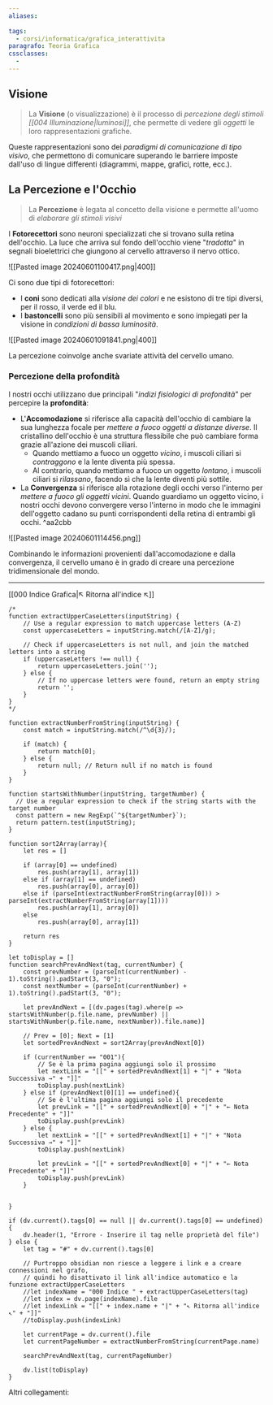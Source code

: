 ```yaml
---
aliases: 
 
tags:
  - corsi/informatica/grafica_interattivita
paragrafo: Teoria Grafica
cssclasses:
  - 
---
```

## Visione

>La **Visione** (o visualizzazione) è il processo di *percezione degli stimoli [[004 Illuminazione|luminosi]]*, che permette di vedere gli *oggetti* le loro rappresentazioni grafiche.

Queste rappresentazioni sono dei *paradigmi di comunicazione di tipo visivo*, che permettono di comunicare superando le barriere imposte dall'uso di lingue differenti (diagrammi, mappe, grafici, rotte, ecc.).


## La Percezione e l'Occhio
>La **Percezione** è legata al concetto della visione e permette all'uomo di *elaborare gli stimoli visivi*

I **Fotorecettori** sono neuroni specializzati che si trovano sulla retina dell'occhio. La luce che arriva sul fondo dell'occhio viene "*tradotta*" in segnali bioelettrici che giungono al cervello attraverso il nervo ottico.

![[Pasted image 20240601100417.png|400]]

Ci sono due tipi di fotorecettori:
- I **coni** sono dedicati alla *visione dei colori* e ne esistono di tre tipi diversi, per il rosso, il verde ed il blu.
- I **bastoncelli** sono più sensibili al movimento e sono impiegati per la visione in *condizioni di bassa luminosità*.

![[Pasted image 20240601091841.png|400]]

La percezione coinvolge anche svariate attività del cervello umano.

### Percezione della profondità
I nostri occhi utilizzano due principali "*indizi fisiologici di profondità*" per percepire la **profondità**:
- L'**Accomodazione** si riferisce alla capacità dell'occhio di cambiare la sua lunghezza focale per *mettere a fuoco oggetti a distanze diverse*. Il cristallino dell'occhio è una struttura flessibile che può cambiare forma grazie all'azione dei muscoli ciliari. 
	- Quando mettiamo a fuoco un oggetto *vicino*, i muscoli ciliari si *contraggono* e la lente diventa più spessa. 
	- Al contrario, quando mettiamo a fuoco un oggetto *lontano*, i muscoli ciliari si *rilassano*, facendo sì che la lente diventi più sottile.
- La **Convergenza** si riferisce alla rotazione degli occhi verso l'interno per *mettere a fuoco gli oggetti vicini*. Quando guardiamo un oggetto vicino, i nostri occhi devono convergere verso l'interno in modo che le immagini dell'oggetto cadano su punti corrispondenti della retina di entrambi gli occhi. ^aa2cbb

![[Pasted image 20240601114456.png]]

Combinando le informazioni provenienti dall'accomodazione e dalla convergenza, il cervello umano è in grado di creare una percezione tridimensionale del mondo.


___
[[000 Indice Grafica|↖ Ritorna all'indice ↖]]

```dataviewjs
/*
function extractUpperCaseLetters(inputString) {
	// Use a regular expression to match uppercase letters (A-Z)
	const uppercaseLetters = inputString.match(/[A-Z]/g);
	
	// Check if uppercaseLetters is not null, and join the matched letters into a string
	if (uppercaseLetters !== null) {
		return uppercaseLetters.join('');
	} else {
	    // If no uppercase letters were found, return an empty string
	    return '';
	}
}
*/

function extractNumberFromString(inputString) {
	const match = inputString.match(/^\d{3}/);
	
	if (match) {
		return match[0];
	} else {
		return null; // Return null if no match is found
	}
}

function startsWithNumber(inputString, targetNumber) {
  // Use a regular expression to check if the string starts with the target number
  const pattern = new RegExp(`^${targetNumber}`);
  return pattern.test(inputString);
}

function sort2Array(array){
	let res = []
	
	if (array[0] == undefined)
		res.push(array[1], array[1])
	else if (array[1] == undefined)
		res.push(array[0], array[0])
	else if (parseInt(extractNumberFromString(array[0])) > parseInt(extractNumberFromString(array[1])))
		res.push(array[1], array[0])
	else
		res.push(array[0], array[1])
	
	return res
}

let toDisplay = []
function searchPrevAndNext(tag, currentNumber) {
	const prevNumber = (parseInt(currentNumber) - 1).toString().padStart(3, "0");
	const nextNumber = (parseInt(currentNumber) + 1).toString().padStart(3, "0");
	
	let prevAndNext = [(dv.pages(tag).where(p => startsWithNumber(p.file.name, prevNumber) || startsWithNumber(p.file.name, nextNumber)).file.name)]
	
	// Prev = [0]; Next = [1]
	let sortedPrevAndNext = sort2Array(prevAndNext[0])
	
	if (currentNumber == "001"){ 
		// Se è la prima pagina aggiungi solo il prossimo
		let nextLink = "[[" + sortedPrevAndNext[1] + "|" + "Nota Successiva →" + "]]"
		toDisplay.push(nextLink)
	} else if (prevAndNext[0][1] == undefined){
		// Se è l'ultima pagina aggiungi solo il precedente
		let prevLink = "[[" + sortedPrevAndNext[0] + "|" + "← Nota Precedente" + "]]"
		toDisplay.push(prevLink)
	} else {
		let nextLink = "[[" + sortedPrevAndNext[1] + "|" + "Nota Successiva →" + "]]"
		toDisplay.push(nextLink)
		
		let prevLink = "[[" + sortedPrevAndNext[0] + "|" + "← Nota Precedente" + "]]"
		toDisplay.push(prevLink)
	}
	
	
}

if (dv.current().tags[0] == null || dv.current().tags[0] == undefined){
	dv.header(1, "Errore - Inserire il tag nelle proprietà del file")
} else {
	let tag = "#" + dv.current().tags[0]

	// Purtroppo obsidian non riesce a leggere i link e a creare connessioni nel grafo,
	// quindi ho disattivato il link all'indice automatico e la funzione extractUpperCaseLetters
	//let indexName = "000 Indice " + extractUpperCaseLetters(tag)
	//let index = dv.page(indexName).file
	//let indexLink = "[[" + index.name + "|" + "↖ Ritorna all'indice ↖" + "]]"
	//toDisplay.push(indexLink)
	
	let currentPage = dv.current().file
	let currentPageNumber = extractNumberFromString(currentPage.name)
	
	searchPrevAndNext(tag, currentPageNumber)
	
	dv.list(toDisplay)
}
```

Altri collegamenti: 